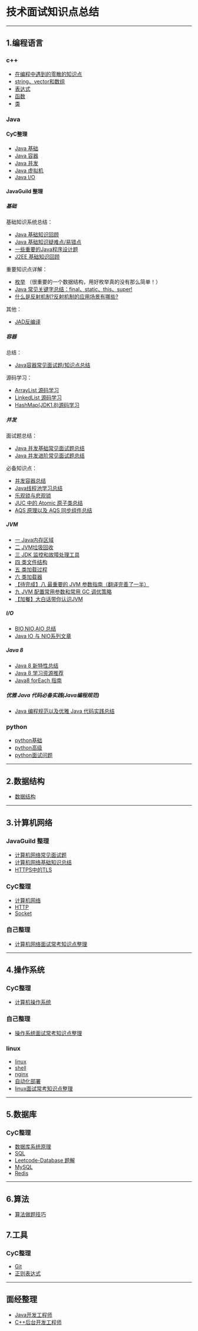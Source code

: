 # 技术面试知识点总结

---

## 1.编程语言

### c++
- [在编程中遇到的零散的知识点](/docs/notes/1.编程语言/c++/在编程中遇到的零散的知识点.md)
- [string、vector和数组](/docs/notes/1.编程语言/c++/string和vector.md)
- [表达式](/docs/notes/1.编程语言/c++/expression.md)
- [函数](/docs/notes/1.编程语言/c++/function.md)
- [类](/docs/notes/1.编程语言/c++/class.md)

### Java

#### CyC整理

- [Java 基础](https://github.com/CyC2018/CS-Notes/blob/master/notes/Java%20%E5%9F%BA%E7%A1%80.md)
- [Java 容器](https://github.com/CyC2018/CS-Notes/blob/master/notes/Java%20%E5%AE%B9%E5%99%A8.md)
- [Java 并发](https://github.com/CyC2018/CS-Notes/blob/master/notes/Java%20%E5%B9%B6%E5%8F%91.md)
- [Java 虚拟机](https://github.com/CyC2018/CS-Notes/blob/master/notes/Java%20%E8%99%9A%E6%8B%9F%E6%9C%BA.md)
- [Java I/O](https://github.com/CyC2018/CS-Notes/blob/master/notes/Java%20IO.md)

#### JavaGuild 整理

##### 基础

基础知识系统总结：

- [Java 基础知识回顾](https://github.com/Snailclimb/JavaGuide/blob/master/docs/java/Java%E5%9F%BA%E7%A1%80%E7%9F%A5%E8%AF%86.md)
- [Java 基础知识疑难点/易错点](https://github.com/Snailclimb/JavaGuide/blob/master/docs/java/Java%E7%96%91%E9%9A%BE%E7%82%B9.md)
- [一些重要的Java程序设计题](https://github.com/Snailclimb/JavaGuide/blob/master/docs/java/Java%E7%A8%8B%E5%BA%8F%E8%AE%BE%E8%AE%A1%E9%A2%98.md)
- [J2EE 基础知识回顾](https://github.com/Snailclimb/JavaGuide/blob/master/docs/java/J2EE%E5%9F%BA%E7%A1%80%E7%9F%A5%E8%AF%86.md)

重要知识点详解：

- [枚举](https://github.com/Snailclimb/JavaGuide/blob/master/docs/java/basic/%E7%94%A8%E5%A5%BDJava%E4%B8%AD%E7%9A%84%E6%9E%9A%E4%B8%BE%E7%9C%9F%E7%9A%84%E6%B2%A1%E6%9C%89%E9%82%A3%E4%B9%88%E7%AE%80%E5%8D%95.md) （很重要的一个数据结构，用好枚举真的没有那么简单！）
- [Java 常见关键字总结：final、static、this、super!](https://github.com/Snailclimb/JavaGuide/blob/master/docs/java/basic/final%E3%80%81static%E3%80%81this%E3%80%81super.md)
- [什么是反射机制?反射机制的应用场景有哪些?](https://github.com/Snailclimb/JavaGuide/blob/master/docs/java/basic/reflection.md)

其他：

- [JAD反编译](https://github.com/Snailclimb/JavaGuide/blob/master/docs/java/JAD%E5%8F%8D%E7%BC%96%E8%AF%91tricks.md)

##### 容器

总结：

- [Java容器常见面试题/知识点总结](https://github.com/Snailclimb/JavaGuide/blob/master/docs/java/collection/Java%E9%9B%86%E5%90%88%E6%A1%86%E6%9E%B6%E5%B8%B8%E8%A7%81%E9%9D%A2%E8%AF%95%E9%A2%98.md)

源码学习：

- [ArrayList 源码学习](https://github.com/Snailclimb/JavaGuide/blob/master/docs/java/collection/ArrayList.md)
- [LinkedList 源码学习](https://github.com/Snailclimb/JavaGuide/blob/master/docs/java/collection/LinkedList.md)
- [HashMap(JDK1.8)源码学习](https://github.com/Snailclimb/JavaGuide/blob/master/docs/java/collection/HashMap.md)

##### 并发

面试题总结：

- [Java 并发基础常见面试题总结](https://github.com/Snailclimb/JavaGuide/blob/master/docs/java/Multithread/JavaConcurrencyBasicsCommonInterviewQuestionsSummary.md)
- [Java 并发进阶常见面试题总结](https://github.com/Snailclimb/JavaGuide/blob/master/docs/java/Multithread/JavaConcurrencyBasicsCommonInterviewQuestionsSummary.md)

必备知识点：

- [并发容器总结](https://github.com/Snailclimb/JavaGuide/blob/master/docs/java/Multithread/%E5%B9%B6%E5%8F%91%E5%AE%B9%E5%99%A8%E6%80%BB%E7%BB%93.md)
- [Java线程池学习总结](https://github.com/Snailclimb/JavaGuide/blob/master/docs/java/Multithread/java%E7%BA%BF%E7%A8%8B%E6%B1%A0%E5%AD%A6%E4%B9%A0%E6%80%BB%E7%BB%93.md)
- [乐观锁与悲观锁](https://github.com/Snailclimb/JavaGuide/blob/master/docs/essential-content-for-interview/%E9%9D%A2%E8%AF%95%E5%BF%85%E5%A4%87%E4%B9%8B%E4%B9%90%E8%A7%82%E9%94%81%E4%B8%8E%E6%82%B2%E8%A7%82%E9%94%81.md)
- [JUC 中的 Atomic 原子类总结](https://github.com/Snailclimb/JavaGuide/blob/master/docs/java/Multithread/Atomic.md)
- [AQS 原理以及 AQS 同步组件总结](https://github.com/Snailclimb/JavaGuide/blob/master/docs/java/Multithread/AQS.md)

##### JVM

- [一 Java内存区域](https://github.com/Snailclimb/JavaGuide/blob/master/docs/java/jvm/Java%E5%86%85%E5%AD%98%E5%8C%BA%E5%9F%9F.md)
- [二 JVM垃圾回收](https://github.com/Snailclimb/JavaGuide/blob/master/docs/java/jvm/JVM%E5%9E%83%E5%9C%BE%E5%9B%9E%E6%94%B6.md)
- [三 JDK 监控和故障处理工具](https://github.com/Snailclimb/JavaGuide/blob/master/docs/java/jvm/JDK%E7%9B%91%E6%8E%A7%E5%92%8C%E6%95%85%E9%9A%9C%E5%A4%84%E7%90%86%E5%B7%A5%E5%85%B7%E6%80%BB%E7%BB%93.md)
- [四 类文件结构](https://github.com/Snailclimb/JavaGuide/blob/master/docs/java/jvm/%E7%B1%BB%E6%96%87%E4%BB%B6%E7%BB%93%E6%9E%84.md)
- [五 类加载过程](https://github.com/Snailclimb/JavaGuide/blob/master/docs/java/jvm/%E7%B1%BB%E5%8A%A0%E8%BD%BD%E8%BF%87%E7%A8%8B.md)
- [六 类加载器](https://github.com/Snailclimb/JavaGuide/blob/master/docs/java/jvm/%E7%B1%BB%E5%8A%A0%E8%BD%BD%E5%99%A8.md)
- [【待完成】八 最重要的 JVM 参数指南（翻译完善了一半）](https://github.com/Snailclimb/JavaGuide/blob/master/docs/java/jvm/%E6%9C%80%E9%87%8D%E8%A6%81%E7%9A%84JVM%E5%8F%82%E6%95%B0%E6%8C%87%E5%8D%97.md)
- [九 JVM 配置常用参数和常用 GC 调优策略](https://github.com/Snailclimb/JavaGuide/blob/master/docs/java/jvm/GC%E8%B0%83%E4%BC%98%E5%8F%82%E6%95%B0.md)
- [【加餐】大白话带你认识JVM](https://github.com/Snailclimb/JavaGuide/blob/master/docs/java/jvm/%5B%E5%8A%A0%E9%A4%90%5D%E5%A4%A7%E7%99%BD%E8%AF%9D%E5%B8%A6%E4%BD%A0%E8%AE%A4%E8%AF%86JVM.md)

##### I/O

- [BIO,NIO,AIO 总结](https://github.com/Snailclimb/JavaGuide/blob/master/docs/java/BIO-NIO-AIO.md)
- [Java IO 与 NIO系列文章](https://github.com/Snailclimb/JavaGuide/blob/master/docs/java/Java%20IO%E4%B8%8ENIO.md)

##### Java 8

- [Java 8 新特性总结](https://github.com/Snailclimb/JavaGuide/blob/master/docs/java/What's%20New%20in%20JDK8/Java8Tutorial.md)
- [Java 8 学习资源推荐](https://github.com/Snailclimb/JavaGuide/blob/master/docs/java/What's%20New%20in%20JDK8/Java8%E6%95%99%E7%A8%8B%E6%8E%A8%E8%8D%90.md)
- [Java8 forEach 指南](https://github.com/Snailclimb/JavaGuide/blob/master/docs/java/What's%20New%20in%20JDK8/Java8foreach%E6%8C%87%E5%8D%97.md)

##### 优雅 Java 代码必备实践(Java编程规范)

- [Java 编程规范以及优雅 Java 代码实践总结](https://github.com/Snailclimb/JavaGuide/blob/master/docs/java/Java%E7%BC%96%E7%A8%8B%E8%A7%84%E8%8C%83.md)

### python

- [python基础](/docs/notes/1.编程语言/python/python_base.md)
- [python高级](/docs/notes/1.编程语言/python/python_high.md)
- [python面试问题](/docs/notes/1.编程语言/python/python_interview.md)

---

## 2.数据结构

- [数据结构](/docs/notes/2.数据结构/数据结构.md)

---

## 3.计算机网络

### JavaGuild 整理

- [计算机网络常见面试题](https://github.com/Snailclimb/JavaGuide/blob/master/docs/network/%E8%AE%A1%E7%AE%97%E6%9C%BA%E7%BD%91%E7%BB%9C.md)
- [计算机网络基础知识总结](https://github.com/Snailclimb/JavaGuide/blob/master/docs/network/%E5%B9%B2%E8%B4%A7%EF%BC%9A%E8%AE%A1%E7%AE%97%E6%9C%BA%E7%BD%91%E7%BB%9C%E7%9F%A5%E8%AF%86%E6%80%BB%E7%BB%93.md)
- [HTTPS中的TLS](https://github.com/Snailclimb/JavaGuide/blob/master/docs/network/HTTPS%E4%B8%AD%E7%9A%84TLS.md)

### CyC整理

- [计算机网络](https://github.com/CyC2018/CS-Notes/blob/master/notes/%E8%AE%A1%E7%AE%97%E6%9C%BA%E7%BD%91%E7%BB%9C%20-%20%E7%9B%AE%E5%BD%95.md)
- [HTTP](https://github.com/CyC2018/CS-Notes/blob/master/notes/HTTP.md)
- [Socket](https://github.com/CyC2018/CS-Notes/blob/master/notes/Socket.md)

### 自己整理

- [计算机网络面试常考知识点整理](/docs/notes/3.计算机网络/network.md)

---

## 4.操作系统

### CyC整理

- [计算机操作系统](https://github.com/CyC2018/CS-Notes/blob/master/notes/%E8%AE%A1%E7%AE%97%E6%9C%BA%E6%93%8D%E4%BD%9C%E7%B3%BB%E7%BB%9F%20-%20%E7%9B%AE%E5%BD%95.md)

### 自己整理

- [操作系统面试常考知识点整理](/docs/notes/4.操作系统/os.md)

### linux

- [linux](/docs/notes/4.操作系统/linux/linux.md)
- [shell](/docs/notes/4.操作系统/linux/shell.md)
- [nginx](/docs/notes/4.操作系统/linux/nginx.md)
- [自动化部署](/docs/notes/4.操作系统/linux/自动化部署.md)
- [linux面试常考知识点整理](/docs/notes/4.操作系统/linux/linux面试问题.md)

---

## 5.数据库

### CyC整理

- [数据库系统原理](https://github.com/CyC2018/CS-Notes/blob/master/notes/%E6%95%B0%E6%8D%AE%E5%BA%93%E7%B3%BB%E7%BB%9F%E5%8E%9F%E7%90%86.md)
- [SQL](https://github.com/CyC2018/CS-Notes/blob/master/notes/SQL.md)
- [Leetcode-Database 题解](https://github.com/CyC2018/CS-Notes/blob/master/notes/Leetcode-Database%20%E9%A2%98%E8%A7%A3.md)
- [MySQL](https://github.com/CyC2018/CS-Notes/blob/master/notes/MySQL.md)
- [Redis](https://github.com/CyC2018/CS-Notes/blob/master/notes/Redis.md)

---

## 6.算法

- [算法做题技巧](/docs/notes/6.算法/算法做题技巧.md)

## 7.工具

### CyC整理

- [Git](https://github.com/CyC2018/CS-Notes/blob/master/notes/Git.md)
- [正则表达式](https://github.com/CyC2018/CS-Notes/blob/master/notes/%E6%AD%A3%E5%88%99%E8%A1%A8%E8%BE%BE%E5%BC%8F.md)

---

## 面经整理

- [Java开发工程师](/docs/面经/Java研发工程师/)
- [C++后台开发工程师](/docs/面经/C++后台/)
